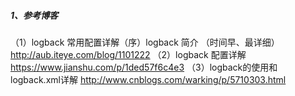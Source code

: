##### 1、参考博客
（1）logback 常用配置详解（序）logback 简介 （时间早、最详细）
    <http://aub.iteye.com/blog/1101222> 
（2）logback 配置详解
    <https://www.jianshu.com/p/1ded57f6c4e3> 
（3）logback的使用和logback.xml详解
    <http://www.cnblogs.com/warking/p/5710303.html> 
